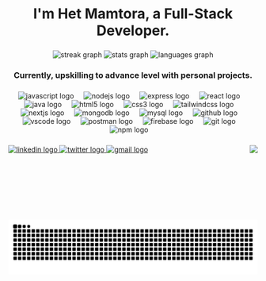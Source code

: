 <h1 align="center">I'm Het Mamtora, a Full-Stack Developer.</h1>

###


###

<div align="center">
  <img src="https://streak-stats.demolab.com?user=HetMamtora&locale=en&mode=daily&theme=dark&hide_border=false&border_radius=5&date_format=M%20j%5B,%20Y%5D" height="150" alt="streak graph"  />
  <img src="https://github-readme-stats.vercel.app/api?username=HetMamtora&hide_title=false&hide_rank=true&show_icons=true&include_all_commits=true&count_private=true&disable_animations=false&theme=gruvbox&locale=en&hide_border=false" height="150" alt="stats graph"  />
  <img src="https://github-readme-stats.vercel.app/api/top-langs?username=HetMamtora&locale=en&hide_title=false&layout=compact&card_width=320&langs_count=5&theme=gruvbox&hide_border=false" height="150" alt="languages graph"  />
</div>

###

<h3 align="center">Currently, upskilling to advance level with personal projects.</h3>

###

<div align="center">
  <img src="https://cdn.simpleicons.org/javascript/F7DF1E" height="30" alt="javascript logo"  />
  <img width="12" />
  <img src="https://cdn.simpleicons.org/nodedotjs/339933" height="30" alt="nodejs logo"  />
  <img width="12" />
  <img src="https://skillicons.dev/icons?i=express" height="30" alt="express logo"  />
  <img width="12" />
  <img src="https://cdn.simpleicons.org/react/61DAFB" height="30" alt="react logo"  />
  <img width="12" />
  <img src="https://cdn.jsdelivr.net/gh/devicons/devicon/icons/java/java-original.svg" height="30" alt="java logo"  />
  <img width="12" />
  <img src="https://cdn.jsdelivr.net/gh/devicons/devicon/icons/html5/html5-original.svg" height="30" alt="html5 logo"  />
  <img width="12" />
  <img src="https://cdn.jsdelivr.net/gh/devicons/devicon/icons/css3/css3-original.svg" height="30" alt="css3 logo"  />
  <img width="12" />
  <img src="https://cdn.simpleicons.org/tailwindcss/06B6D4" height="30" alt="tailwindcss logo"  />
  <img width="12" />
  <img src="https://cdn.jsdelivr.net/gh/devicons/devicon/icons/nextjs/nextjs-original.svg" height="30" alt="nextjs logo"  />
  <img width="12" />
  <img src="https://cdn.simpleicons.org/mongodb/47A248" height="30" alt="mongodb logo"  />
  <img width="12" />
  <img src="https://cdn.simpleicons.org/mysql/4479A1" height="30" alt="mysql logo"  />
  <img width="12" />
  <img src="https://skillicons.dev/icons?i=github" height="30" alt="github logo"  />
  <img width="12" />
  <img src="https://cdn.jsdelivr.net/gh/devicons/devicon/icons/vscode/vscode-original.svg" height="30" alt="vscode logo"  />
  <img width="12" />
  <img src="https://cdn.simpleicons.org/postman/FF6C37" height="30" alt="postman logo"  />
  <img width="12" />
  <img src="https://cdn.simpleicons.org/firebase/FFCA28" height="30" alt="firebase logo"  />
  <img width="12" />
  <img src="https://skillicons.dev/icons?i=git" height="30" alt="git logo"  />
  <img width="12" />
  <img src="https://cdn.simpleicons.org/npm/CB3837" height="30" alt="npm logo"  />
  <img width="12" />
</div>

###

<img align="right" height="150" src="https://i.giphy.com/media/v1.Y2lkPTc5MGI3NjExdzRpNHAwMnM3Z2FyZm54cGg4amtmejIxcGtpOTVwYWlnYm53eTdleSZlcD12MV9pbnRlcm5hbF9naWZfYnlfaWQmY3Q9Zw/78XCFBGOlS6keY1Bil/giphy.gif"  />

###

<div align="left">
  <a href="https://www.linkedin.com/in/het-mamtora/" target="_blank">
    <img src="https://img.shields.io/static/v1?message=LinkedIn&logo=linkedin&label=&color=0077B5&logoColor=white&labelColor=&style=for-the-badge" height="35" alt="linkedin logo"  />
  </a>
  <a href="https://twitter.com/PotatoGPT" target="_blank">
    <img src="https://img.shields.io/static/v1?message=%E2%80%8E%20%20X%E2%80%8E%20%E2%80%8E%20%E2%80%8E%20%E2%80%8E%20&logo=twitter&label=&color=black&logoColor=white&labelColor=black&style=for-the-badge" height="35" alt="twitter logo"  />
  </a>
  <a href="Reach-Out-to-me-on-LinkedIn-or-X" target="_blank">
    <img src="https://img.shields.io/static/v1?message=Yahoo%20Mail&logo=gmail&label=&color=purple&logoColor=white&labelColor=purple&style=for-the-badge" height="35" alt="gmail logo"  />
  </a>
</div>

###

<!--<img align="left" src="https://profile-counter.glitch.me/HetMamtora/count.svg?"  />-->

###

<br clear="both">

<img src="https://raw.githubusercontent.com/HetMamtora/HetMamtora/output/snake.svg" alt="Snake animation" />

###
